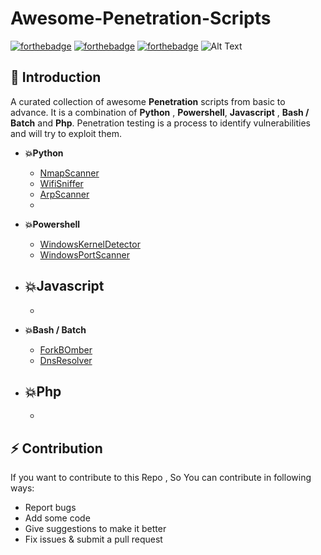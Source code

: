 # Awesome-Penetration-Scripts
[![forthebadge](https://forthebadge.com/images/badges/built-by-developers.svg)](https://forthebadge.com)
[![forthebadge](https://forthebadge.com/images/badges/built-with-swag.svg)](https://forthebadge.com)
[![forthebadge](https://forthebadge.com/images/badges/built-with-love.svg)](https://forthebadge.com)
![Alt Text](https://dev-to-uploads.s3.amazonaws.com/i/kuu9flpqjyzxno3nu8x6.gif)

## 📌 Introduction
A curated collection of awesome **Penetration** scripts from basic to advance. It is a combination of **Python** , **Powershell**, **Javascript** , **Bash / Batch** and **Php**. Penetration testing is a process to identify vulnerabilities and will try to exploit them.

- **💥Python**
	- [NmapScanner](https://github.com/ankitdobhal/Awesome-Penetration-Scripts/blob/master/nmapScanner.py)
   	- [WifiSniffer](https://github.com/ankitdobhal/Awesome-Penetration-Scripts/blob/master/WifiSniffer.py)
   	- [ArpScanner](https://github.com/ankitdobhal/Awesome-Penetration-Scripts/blob/master/ArpScanner.py)
   	- 

- **💥Powershell**
	- [WindowsKernelDetector](https://github.com/ankitdobhal/Awesome-Penetration-Scripts/blob/master/kernelDetection.ps1)
	- [WindowsPortScanner](https://github.com/ankitdobhal/Awesome-Penetration-Scripts/blob/master/portscanner.ps1)


- **💥Javascript**
	- 
	-

- **💥Bash / Batch**
	- [ForkBOmber](https://github.com/ankitdobhal/Awesome-Penetration-Scripts/blob/master/forbomber.bat)
	- [DnsResolver](https://github.com/ankitdobhal/Awesome-Penetration-Scripts/blob/master/dnsReverselookup.sh)


- **💥Php**
	-
	-

## ⚡ Contribution
   If you want to contribute to this Repo , So You can contribute in following ways:

- Report bugs
- Add some code
- Give suggestions to make it better
- Fix issues & submit a pull request
